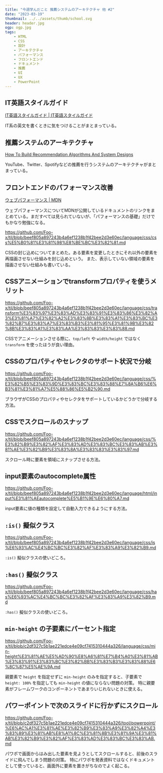 ```yaml
---
title: "今週学んだこと 推薦システムのアーキテクチャ 他 #2"
date: "2023-03-19"
thumbnail: ../../assets/thumb/school.svg
header: header.jpg
ogp: ogp.jpg
tags:
    - HTML
    - CSS
    - 設計
    - アーキテクチャ
    - パフォーマンス
    - フロントエンド
    - ドキュメント
    - 推薦
    - UI
    - UX
    - PowerPoint
---
```


## IT英語スタイルガイド

[IT英語スタイルガイド | IT英語スタイルガイド](https://styleguide.progeigo.org/)

IT系の英文を書くときに気をつけることがまとまっている。


## 推薦システムのアーキテクチャ

[How To Build Recommendation Algorithms And System Designs](https://www.theinsaneapp.com/2021/03/system-design-and-recommendation-algorithms.html)

YouTube、Twitter、Spotifyなどの推薦を行うシステムのアーキテクチャがまとまっている。


## フロントエンドのパフォーマンス改善

[ウェブパフォーマンス | MDN](https://developer.mozilla.org/ja/docs/Web/Performance)

ウェブパフォーマンスについてMDNが公開しているドキュメントのリンクをまとめている。まだすべては見られていないが、「パフォーマンスの基礎」だけでもかなり勉強になる。

https://github.com/Foo-x/til/blob/beef805a897243b4a6ef1238b1f42bee2d3e60ec/language/css/css%E5%B0%81%E3%81%98%E8%BE%BC%E3%82%81.md

CSSの封じ込めについてまとめた。ある要素を変更したときにそれ以外の要素を再描画させない仕組みを封じ込めという。
また、表示していない領域の要素を描画させない仕組みも書いている。


## CSSアニメーションでtransformプロパティを使うメリット

https://github.com/Foo-x/til/blob/beef805a897243b4a6ef1238b1f42bee2d3e60ec/language/css/transform%E3%83%97%E3%83%AD%E3%83%91%E3%83%86%E3%82%A3%E3%81%A7%E3%82%A2%E3%83%8B%E3%83%A1%E3%83%BC%E3%82%B7%E3%83%A7%E3%83%B3%E3%81%95%E3%81%9B%E3%82%8B%E3%83%A1%E3%83%AA%E3%83%83%E3%83%88.md

CSSでアニメーションさせる際に、`top/left` や `width/height` ではなく `transform` を使ったほうが良い理由。


## CSSのプロパティやセレクタのサポート状況で分岐

https://github.com/Foo-x/til/blob/beef805a897243b4a6ef1238b1f42bee2d3e60ec/language/css/%E3%82%B5%E3%83%9D%E3%83%BC%E3%83%88%E7%8A%B6%E6%B3%81%E3%81%A7%E5%88%86%E5%B2%90.md

ブラウザがCSSのプロパティやセレクタをサポートしているかどうかで分岐する方法。


## CSSでスクロールのスナップ

https://github.com/Foo-x/til/blob/beef805a897243b4a6ef1238b1f42bee2d3e60ec/language/css/%E3%82%B9%E3%82%AF%E3%83%AD%E3%83%BC%E3%83%AB%E3%81%AE%E3%82%B9%E3%83%8A%E3%83%83%E3%83%97.md

スクロール時に要素を領域にスナップさせる方法。


## input要素のautocomplete属性

https://github.com/Foo-x/til/blob/beef805a897243b4a6ef1238b1f42bee2d3e60ec/language/html/input%E3%81%AEautocomplete%E5%B1%9E%E6%80%A7.md

input要素に値の種類を設定して自動入力できるようにする方法。


## `:is()` 擬似クラス

https://github.com/Foo-x/til/blob/beef805a897243b4a6ef1238b1f42bee2d3e60ec/language/css/is%E6%93%AC%E4%BC%BC%E3%82%AF%E3%83%A9%E3%82%B9.md

`:is()` 擬似クラスの使いどころ。


## `:has()` 擬似クラス

https://github.com/Foo-x/til/blob/beef805a897243b4a6ef1238b1f42bee2d3e60ec/language/css/has%E6%93%AC%E4%BC%BC%E3%82%AF%E3%83%A9%E3%82%B9.md

`:has()` 擬似クラスの使いどころ。


## `min-height` の子要素にパーセント指定

https://github.com/Foo-x/til/blob/c2df327c5b1ae221edce4e09cf7415310444a326/language/css/min-height%E3%81%AE%E5%AD%90%E8%A6%81%E7%B4%A0%E3%81%AB%E3%83%91%E3%83%BC%E3%82%BB%E3%83%B3%E3%83%88%E6%8C%87%E5%AE%9A.md

親要素で `height` を指定せずに `min-height` のみを指定すると、子要素で `height: 100%` を指定しても `min-height` の値にならない問題の対策。
特に親要素がフレームワークのコンポーネントであまりいじれないときに使える。


## パワーポイントで次のスライドに行かずにスクロール

https://github.com/Foo-x/til/blob/c2df327c5b1ae221edce4e09cf7415310444a326/tool/powerpoint/%E6%AC%A1%E3%81%AE%E3%82%B9%E3%83%A9%E3%82%A4%E3%83%89%E3%81%AB%E8%A1%8C%E3%81%8B%E3%81%9A%E3%81%AB%E3%82%B9%E3%82%AF%E3%83%AD%E3%83%BC%E3%83%AB.md

パワポで画面からはみ出した要素を見ようとしてスクロールすると、前後のスライドに飛んでしまう問題の対策。
特にパワポを発表資料ではなくドキュメントとして使っていると、画面外に要素を置きがちなのでよく起こる。
